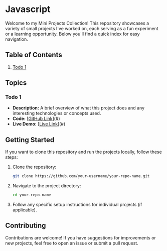 
# Javascript

Welcome to my Mini Projects Collection! This repository showcases a variety of small projects I've worked on, each serving as a fun experiment or a learning opportunity. Below you'll find a quick index for easy navigation.

## Table of Contents

1. [Todo 1](#todo-1)

## Topics

### Todo 1
- **Description:** A brief overview of what this project does and any interesting technologies or concepts used.
- **Code:** [[GitHub Link](https://github.com/mustafizurm/javascript_mini_projects/tree/main/1-todo/1-project)](#)
- **Live Demo:** [[Live Link](https://4-all-javascript-mini-projects.netlify.app/1-todo/1-project/)](#)

## Getting Started

If you want to clone this repository and run the projects locally, follow these steps:

1. Clone the repository:
   ```bash
   git clone https://github.com/your-username/your-repo-name.git
   ```

2. Navigate to the project directory:
   ```bash
   cd your-repo-name
   ```

3. Follow any specific setup instructions for individual projects (if applicable).

## Contributing

Contributions are welcome! If you have suggestions for improvements or new projects, feel free to open an issue or submit a pull request.
